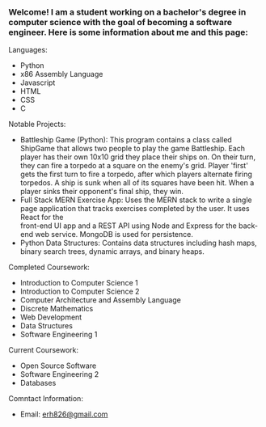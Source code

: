 ### Welcome! I am a student working on a bachelor's degree in computer science with the goal of becoming a software engineer. Here is some information about me and this page:

Languages:
- Python
- x86 Assembly Language
- Javascript
- HTML
- CSS
- C

Notable Projects:
- Battleship Game (Python): This program contains a class called ShipGame that allows two people to play the game Battleship. Each
  player has their own 10x10 grid they place their ships on. On their turn, they can fire a torpedo at a
  square on the enemy's grid. Player 'first' gets the first turn to fire a torpedo, after which players
  alternate firing torpedos. A ship is sunk when all of its squares have been hit. When a player sinks their
  opponent's final ship, they win.
- Full Stack MERN Exercise App: Uses the MERN stack to write a single page application that tracks exercises completed by the user. It uses React for the         
  front-end UI app and a REST API using Node and Express for the back-end web service. MongoDB is used for persistence.
- Python Data Structures: Contains data structures including hash maps, binary search trees, dynamic arrays, and binary heaps.


Completed Coursework:
- Introduction to Computer Science 1
- Introduction to Computer Science 2
- Computer Architecture and Assembly Language
- Discrete Mathematics
- Web Development
- Data Structures
- Software Engineering 1

Current Coursework:
- Open Source Software
- Software Engineering 2
- Databases

Comntact Information:
- Email: erh826@gmail.com
